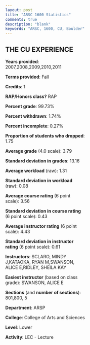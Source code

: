 ```yaml
---
layout: post
title: "ARSC 1600 Statistics"
comments: true
description: "blank"
keywords: "ARSC, 1600, CU, Boulder"
--- 
```

<head>
<script src="https://ajax.googleapis.com/ajax/libs/jquery/2.1.3/jquery.min.js"></script>
<script src="https://dl.dropboxusercontent.com/s/pc42nxpaw1ea4o9/highcharts.js?dl=0"></script>
<!-- <script src="../assets/js/highcharts.js"></script> -->
<style type="text/css">@font-face {
	font-family: "Bebas Neue";
	src: url(https://www.filehosting.org/file/details/544349/BebasNeue%20Regular.otf) format("opentype");
	}
	h1.Bebas { 
		font-family: "Bebas Neue", Verdana, Tahoma;
	}
</style>
</head>
<body>
	<div id="container" style="float: right; width: 45%; height: 88%; margin-left: 2.5%; margin-right: 2.5%;"></div>
	<script language="JavaScript">
		$(document).ready(function() {
		var chart = {type: 'column'};
		var title = {text: 'Grade Distribution'};
		var xAxis = {categories: ['A','B','C','D','F'],crosshair: true};
		var yAxis = {min: 0,title: {text: 'Percentage'}};
		var tooltip = {headerFormat: '<center><b><span style="font-size:20px">{point.key}</span></b></center>',
		               pointFormat: '<td style="padding:0"><b>{point.y:.1f}%</b></td>',
		               footerFormat: '</table>',shared: true,useHTML: true};
		var plotOptions = {column: {pointPadding: 0.0,borderWidth: 0}};  
		var credits = {enabled: false};var series= [{name: 'Percent',data: [86.19,11.25,1.28,0.51,0.77,]}];
		var json = {};
		json.chart = chart;
		json.title = title;
		json.tooltip = tooltip;
		json.xAxis = xAxis;
		json.yAxis = yAxis;  
		json.series = series;
		json.plotOptions = plotOptions;  
		json.credits = credits;
		$('#container').highcharts(json);
	});
	</script>
</body>
			   
## THE CU EXPERIENCE

**Years provided**: 2007,2008,2009,2010,2011

**Terms provided**: Fall

**Credits**: 1

**RAP/Honors class?** RAP

**Percent grade**: 99.73%

**Percent withdrawn**: 1.74%

**Percent incomplete**: 0.27%

**Proportion of students who dropped**: 1.75

**Average grade** (4.0 scale): 3.79

**Standard deviation in grades**: 13.16

**Average workload** (raw): 1.31

**Standard deviation in workload** (raw): 0.08

**Average course rating** (6 point scale): 3.56

**Standard deviation in course rating** (6 point scale): 0.43

**Average instructor rating** (6 point scale): 4.43

**Standard deviation in instructor rating** (6 point scale): 0.61

**Instructors**: SCLARO, MINDY J,KATAOKA, RYAN M,SWANSON, ALICE E,RIDLEY, SHEILA KAY

**Easiest instructor** (based on class grade): SWANSON, ALICE E

**Sections** (and **number of sections**): 801,800, 5

**Department**: ARSP

**College**: College of Arts and Sciences

**Level**: Lower

**Activity**: LEC - Lecture